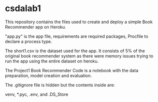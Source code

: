 # csdalab1
This repository contains the files used to create and deploy a simple Book Recommender app on Heroku.

"app.py" is the app file, requirements are required packages, Procfile to declare a process type.

The short1.csv is the dataset used for the app. It consists of 5% of the original book recommender system as there were memory issues trying to run the app using the entire dataset on heroku.

The Project1 Book Recommender Code is a notebook with the data preparation, model creation and evaluation.


The .gitignore file is hidden but the contents inside are:

venv, *.pyc, .env, and .DS_Store
